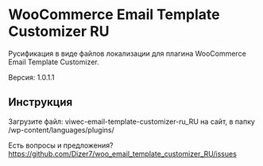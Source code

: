 # WooCommerce Email Template Customizer RU

Русификация в виде файлов локализации для плагина WooCommerce Email Template Customizer.

Версия: 1.0.1.1

## Инструкция

Загрузите файл: viwec-email-template-customizer-ru_RU
на сайт, в папку /wp-content/languages/plugins/

Есть вопросы и предложения? https://github.com/Dizer7/woo_email_template_customizer_RU/issues